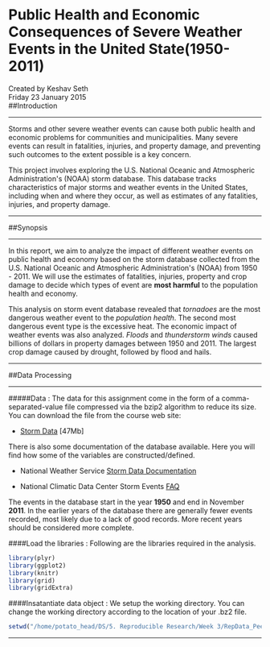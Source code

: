 # Public Health and Economic Consequences of Severe Weather Events in the United State(1950-2011)
Created by Keshav Seth  
Friday 23 January 2015  
##Introduction
_ _ _
Storms and other severe weather events can cause both public health and
economic problems for communities and municipalities. Many severe events can
result in fatalities, injuries, and property damage, and preventing such
outcomes to the extent possible is a key concern.

This project involves exploring the U.S. National Oceanic and Atmospheric
Administration's (NOAA) storm database. This database tracks characteristics of
major storms and weather events in the United States, including when and where
they occur, as well as estimates of any fatalities, injuries, and property
damage.

_ _ _

##Synopsis
_ _ _
In this report, we aim to analyze the impact of different weather events on
public health and economy based on the storm database collected from the U.S.
National Oceanic and Atmospheric Administration's (NOAA) from 1950 - 2011. We
will use the estimates of fatalities, injuries, property and crop damage to
decide which types of event are **most harmful** to the population health
and economy.

This analysis on storm event database revealed that *tornadoes* are the
most dangerous weather event to the *population health*. The second most
dangerous event type is the excessive heat. The economic impact of weather
events was also analyzed. *Floods* and *thunderstorm winds* caused
billions of dollars in property damages between 1950 and 2011. The largest crop
damage caused by drought, followed by flood and hails.

_ _ _

##Data Processing
_ _ _
#####Data :
The data for this assignment come in the form of a comma-separated-value file 
compressed via the bzip2 algorithm to reduce its size. You can download the file
from the course web site:

* [Storm Data](https://d396qusza40orc.cloudfront.net/repdata%2Fdata%2FStormData.csv.bz2)  [47Mb]

There is also some documentation of the database available.
Here you will find how some of the variables are constructed/defined.

* National Weather Service [Storm Data Documentation](https://d396qusza40orc.cloudfront.net/repdata%2Fpeer2_doc%2Fpd01016005curr.pdf)

* National Climatic Data Center Storm Events [FAQ](https://d396qusza40orc.cloudfront.net/repdata%2Fpeer2_doc%2FNCDC%20Storm%20Events-FAQ%20Page.pdf)

The events in the database start in the year **1950** and end in November **2011**. In
the earlier years of the database there are generally fewer events recorded,
most likely due to a lack of good records. More recent years should be
considered more complete.

####Load the libraries :
Following are the libraries required in the analysis.

```r
library(plyr)
library(ggplot2)
library(knitr)
library(grid)
library(gridExtra)
```

####Insatantiate data object :
We setup the working directory. You can change the working directory according to the location of your .bz2 file.

```r
setwd("/home/potato_head/DS/5. Reproducible Research/Week 3/RepData_PeerAssessment2/")
```
_ _ _


